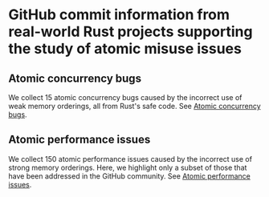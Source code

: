 # GitHub commit information from real-world Rust projects supporting the study of atomic misuse issues

## Atomic concurrency bugs
We collect 15 atomic concurrency bugs caused by the incorrect use of weak memory orderings, all from Rust's safe code. See [Atomic concurrency bugs](./incorrect%20use%20of%20weak%20orderings).

## Atomic performance issues
We collect 150 atomic performance issues caused by the incorrect use of strong memory orderings. Here, we highlight only a subset of those that have been addressed in the GitHub community. See [Atomic performance issues](./incorrect%20use%20of%20strong%20orderings).
